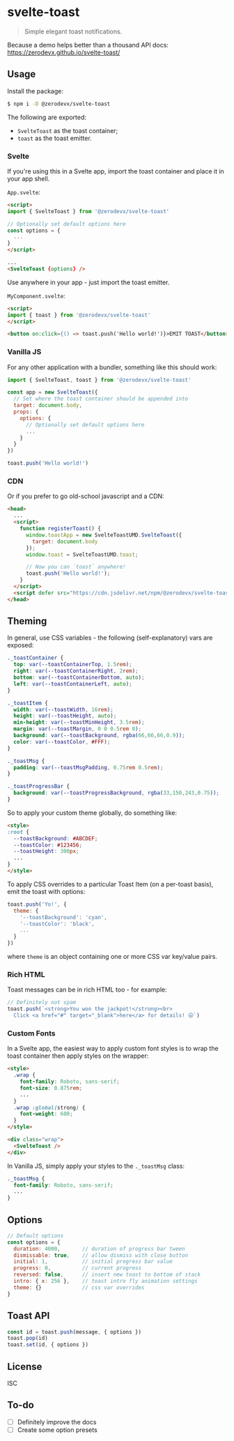 # svelte-toast

> Simple elegant toast notifications.

Because a demo helps better than a thousand API docs: https://zerodevx.github.io/svelte-toast/

## Usage

Install the package:

```bash
$ npm i -D @zerodevx/svelte-toast
```

The following are exported:

*  `SvelteToast` as the toast container;
*  `toast` as the toast emitter.

### Svelte

If you're using this in a Svelte app, import the toast container and place it in your app shell.

`App.svelte`:

```html
<script>
import { SvelteToast } from '@zerodevx/svelte-toast'

// Optionally set default options here
const options = {
  ...
}
</script>

...
<SvelteToast {options} />

```

Use anywhere in your app - just import the toast emitter.

`MyComponent.svelte`:

```html
<script>
import { toast } from '@zerodevx/svelte-toast'
</script>

<button on:click={() => toast.push('Hello world!')}>EMIT TOAST</button>
```

### Vanilla JS

For any other application with a bundler, something like this should work:

```js
import { SvelteToast, toast } from '@zerodevx/svelte-toast'

const app = new SvelteToast({
  // Set where the toast container should be appended into
  target: document.body,
  props: {
    options: {
      // Optionally set default options here
      ...
    }
  }
})

toast.push('Hello world!')
```

### CDN

Or if you prefer to go old-school javascript and a CDN:

```html
<head>
  ...
  <script>
    function registerToast() {
      window.toastApp = new SvelteToastUMD.SvelteToast({
        target: document.body
      });
      window.toast = SvelteToastUMD.toast;

      // Now you can `toast` anywhere!
      toast.push('Hello world!');
    }
  </script>
  <script defer src="https://cdn.jsdelivr.net/npm/@zerodevx/svelte-toast@0" onload="registerToast()"></script>
</head>
```

## Theming

In general, use CSS variables - the following (self-explanatory) vars are exposed:

```css
._toastContainer {
  top: var(--toastContainerTop, 1.5rem);
  right: var(--toastContainerRight, 2rem);
  bottom: var(--toastContainerBottom, auto);
  left: var(--toastContainerLeft, auto);
}

._toastItem {
  width: var(--toastWidth, 16rem);
  height: var(--toastHeight, auto);
  min-height: var(--toastMinHeight, 3.5rem);
  margin: var(--toastMargin, 0 0 0.5rem 0);
  background: var(--toastBackground, rgba(66,66,66,0.9));
  color: var(--toastColor, #FFF);
}

._toastMsg {
  padding: var(--toastMsgPadding, 0.75rem 0.5rem);
}

._toastProgressBar {
  background: var(--toastProgressBackground, rgba(33,150,243,0.75));
}
```

So to apply your custom theme globally, do something like:

```html
<style>
:root {
  --toastBackground: #ABCDEF;
  --toastColor: #123456;
  --toastHeight: 300px;
  ...
}
</style>
```

To apply CSS overrides to a particular Toast Item (on a per-toast basis), emit the toast with options:

```js
toast.push('Yo!', {
  theme: {
    '--toastBackground': 'cyan',
    '--toastColor': 'black',
    ...
  }
})
```

where `theme` is an object containing one or more CSS var key/value pairs.

### Rich HTML

Toast messages can be in rich HTML too - for example:

```js
// Definitely not spam
toast.push(`<strong>You won the jackpot!</strong><br>
  Click <a href="#" target="_blank">here</a> for details! 😛`)
```

### Custom Fonts

In a Svelte app, the easiest way to apply custom font styles is to wrap the toast container
then apply styles on the wrapper:

```html
<style>
  .wrap {
    font-family: Roboto, sans-serif;
    font-size: 0.875rem;
    ...
  }
  .wrap :global(strong) {
    font-weight: 600;
  }
</style>

<div class="wrap">
  <SvelteToast />
</div>
```

In Vanilla JS, simply apply your styles to the `._toastMsg` class:

```css
._toastMsg {
  font-family: Roboto, sans-serif;
  ...
}
```

## Options

```js
// Default options
const options = {
  duration: 4000,       // duration of progress bar tween
  dismissable: true,    // allow dismiss with close button
  initial: 1,           // initial progress bar value
  progress: 0,          // current progress
  reversed: false,      // insert new toast to bottom of stack
  intro: { x: 256 },    // toast intro fly animation settings
  theme: {}             // css var overrides
}
```

## Toast API

```js
const id = toast.push(message, { options })
toast.pop(id)
toast.set(id, { options })
```

## License

ISC

## To-do

- [ ] Definitely improve the docs
- [ ] Create some option presets
